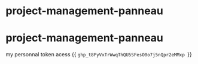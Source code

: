 # project-management-panneau
# project-management-panneau
my personnal token acess {{ `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 `}}
